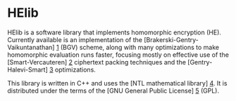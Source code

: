 HElib
=====

HElib is a software library that implements homomorphic encryption (HE). Currently available is an implementation of the [Brakerski-Gentry-Vaikuntanathan] [1] (BGV) scheme, along with many optimizations to make homomorphic evaluation runs faster, focusing mostly on effective use of the [Smart-Vercauteren] [2] ciphertext packing techniques and the [Gentry-Halevi-Smart] [3] optimizations.

This library is written in C++ and uses the [NTL mathematical library] [4]. It is distributed under the terms of the [GNU General Public License] [5] (GPL).

  [1]: http://eprint.iacr.org/2011/277       "BGV12"
  [2]: http://eprint.iacr.org/2011/133       "SV11"
  [3]: http://eprint.iacr.org/2012/099       "GHS12"
  [4]: http://www.shoup.net/ntl/             "NTL"
  [5]: http://www.gnu.org/licenses/gpl.html  "GPL"
